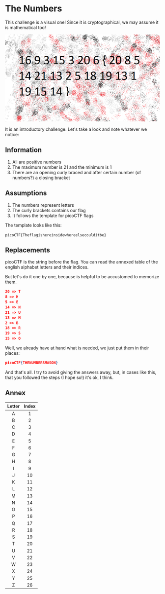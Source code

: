 # The Numbers

This challenge is a visual one! Since it is cryptographical, we may assume it is mathematical too!

![The Numbers](./the_numbers.png)

It is an introductory challenge. Let's take a look and note whatever we notice:

## Information 

1. All are positive numbers
2. The maximum number is 21 and the minimum is 1
3. There are an opening curly braced and after certain number (of numbers?) a closing bracket

## Assumptions

1. The numbers represent letters
2. The curly brackets contains our flag
3. It follows the template for picoCTF flags

The template looks like this:

`picoCTF{Theflagishereinsidewhereelsecoulditbe}`

## Replacements

picoCTF is the string before the flag. You can read the annexed table of the english alphabet letters and their indices.

But let's do it one by one, because is helpful to be accustomed to memorize  them.

```json
20 => T
8 => H
5 => E
14 => N
21 => U
13 => M
2 => B
18 => R
19 => S
15 => O
```

Well, we already have at hand what is needed, we just put them in their places:

```json
picoCTF{THENUMBERSMASON}
```

And that's all. I try to avoid giving the answers away, but, in cases like this, that you followed the steps (I hope so!) it's ok, I think.

## Annex

| Letter | Index |
| :----: | :---: |
|   A    |   1   |
|   B    |   2   |
|   C    |   3   |
|   D    |   4   |
|   E    |   5   |
|   F    |   6   |
|   G    |   7   |
|   H    |   8   |
|   I    |   9   |
|   J    |  10   |
|   K    |  11   |
|   L    |  12   |
|   M    |  13   |
|   N    |  14   |
|   O    |  15   |
|   P    |  16   |
|   Q    |  17   |
|   R    |  18   |
|   S    |  19   |
|   T    |  20   |
|   U    |  21   |
|   V    |  22   |
|   W    |  23   |
|   X    |  24   |
|   Y    |  25   |
|   Z    |  26   |
